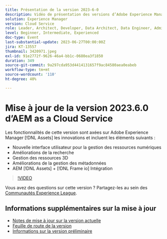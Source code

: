 ```yaml
---
title: Présentation de la version 2023-6-0
description: Vidéo de présentation des versions d’Adobe Experience Manager as a Cloud Service 2023.6.0 Les fonctionnalités de cette version mettent l’accent sur les innovations Experience Manager Assets et comprennent les suivantes - Nouvelle interface utilisateur pour la recherche DAM Améliorations de la gestion des ressources 3D Améliorations de la gestion des métadonnées AEM [!DNL Assets] + [!DNL Frame io]  Intégration
solution: Experience Manager
version: Cloud Service
role: Leader, Architect, Developer, Data Architect, Data Engineer, Admin, User
level: Beginner, Intermediate, Experienced
doc-type: Event
last-substantial-update: 2023-06-27T00:00:00Z
jira: KT-13557
thumbnail: 3420971.jpeg
exl-id: 91e2772f-9626-46a4-bb1c-0680ea3f1850
duration: 349
source-git-commit: 9a297cda953d4414131657f9ac84580aea0eabeb
workflow-type: tm+mt
source-wordcount: '110'
ht-degree: 40%

---
```


# Mise à jour de la version 2023.6.0 d’AEM as a Cloud Service


Les fonctionnalités de cette version sont axées sur Adobe Experience Manager [!DNL Assets] les innovations et incluent les éléments suivants :

* Nouvelle interface utilisateur pour la gestion des ressources numériques
* Améliorations de la recherche
* Gestion des ressources 3D
* Améliorations de la gestion des métadonnées
* AEM [!DNL Assets] + [!DNL Frame io] Intégration

>[!VIDEO](https://video.tv.adobe.com/v/3420971/?learn=on)


Vous avez des questions sur cette version ?  Partagez-les au sein des [Communautés Experience League](https://adobe.ly/444zA4U).

## Informations supplémentaires sur la mise à jour

* [Notes de mise à jour sur la version actuelle](https://experienceleague.adobe.com/docs/experience-manager-cloud-service/content/release-notes/home.html?lang=fr)
* [Feuille de route de la version](https://experienceleague.adobe.com/docs/experience-manager-release-information/aem-release-updates/update-releases-roadmap.html?lang=fr)
* [Informations sur la version préliminaire](https://experienceleague.adobe.com/docs/experience-manager-cloud-service/content/release-notes/prerelease.html?lang=fr)
